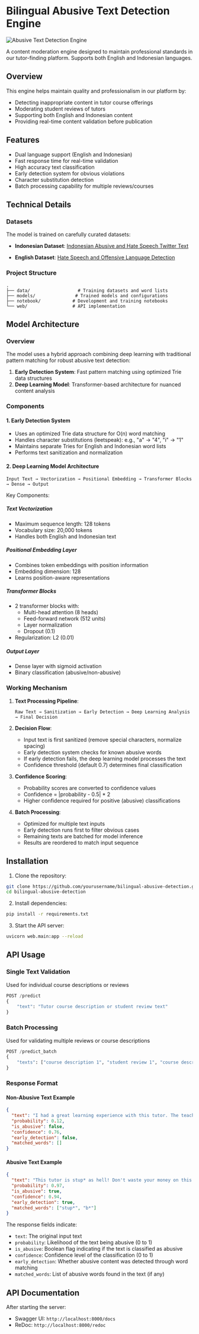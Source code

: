 # Bilingual Abusive Text Detection Engine

![Abusive Text Detection Engine](./architecture.jpg)

A content moderation engine designed to maintain professional standards in our tutor-finding platform. Supports both English and Indonesian languages.

## Overview

This engine helps maintain quality and professionalism in our platform by:

- Detecting inappropriate content in tutor course offerings
- Moderating student reviews of tutors
- Supporting both English and Indonesian content
- Providing real-time content validation before publication

## Features

- Dual language support (English and Indonesian)
- Fast response time for real-time validation
- High accuracy text classification
- Early detection system for obvious violations
- Character substitution detection
- Batch processing capability for multiple reviews/courses

## Technical Details

### Datasets

The model is trained on carefully curated datasets:

- **Indonesian Dataset**: [Indonesian Abusive and Hate Speech Twitter Text](https://www.kaggle.com/datasets/ilhamfp31/indonesian-abusive-and-hate-speech-twitter-text/data)

- **English Dataset**: [Hate Speech and Offensive Language Detection](https://www.kaggle.com/datasets/thedevastator/hate-speech-and-offensive-language-detection/data)

### Project Structure

```
.
├── data/                  # Training datasets and word lists
├── models/               # Trained models and configurations
├── notebook/            # Development and training notebooks
└── web/                 # API implementation
```

## Model Architecture

### Overview

The model uses a hybrid approach combining deep learning with traditional pattern matching for robust abusive text detection:

1. **Early Detection System**: Fast pattern matching using optimized Trie data structures
2. **Deep Learning Model**: Transformer-based architecture for nuanced content analysis

### Components

#### 1. Early Detection System

- Uses an optimized Trie data structure for O(n) word matching
- Handles character substitutions (leetspeak): e.g., "a" → "4", "i" → "1"
- Maintains separate Tries for English and Indonesian word lists
- Performs text sanitization and normalization

#### 2. Deep Learning Model Architecture

```
Input Text → Vectorization → Positional Embedding → Transformer Blocks → Dense → Output
```

Key Components:

##### Text Vectorization

- Maximum sequence length: 128 tokens
- Vocabulary size: 20,000 tokens
- Handles both English and Indonesian text

##### Positional Embedding Layer

- Combines token embeddings with position information
- Embedding dimension: 128
- Learns position-aware representations

##### Transformer Blocks

- 2 transformer blocks with:
  - Multi-head attention (8 heads)
  - Feed-forward network (512 units)
  - Layer normalization
  - Dropout (0.1)
- Regularization: L2 (0.01)

##### Output Layer

- Dense layer with sigmoid activation
- Binary classification (abusive/non-abusive)

### Working Mechanism

1. **Text Processing Pipeline**:

   ```
   Raw Text → Sanitization → Early Detection → Deep Learning Analysis → Final Decision
   ```

2. **Decision Flow**:

   - Input text is first sanitized (remove special characters, normalize spacing)
   - Early detection system checks for known abusive words
   - If early detection fails, the deep learning model processes the text
   - Confidence threshold (default 0.7) determines final classification

3. **Confidence Scoring**:

   - Probability scores are converted to confidence values
   - Confidence = |probability - 0.5| \* 2
   - Higher confidence required for positive (abusive) classifications

4. **Batch Processing**:
   - Optimized for multiple text inputs
   - Early detection runs first to filter obvious cases
   - Remaining texts are batched for model inference
   - Results are reordered to match input sequence

## Installation

1. Clone the repository:

```bash
git clone https://github.com/yourusername/bilingual-abusive-detection.git
cd bilingual-abusive-detection
```

2. Install dependencies:

```bash
pip install -r requirements.txt
```

3. Start the API server:

```bash
uvicorn web.main:app --reload
```

## API Usage

### Single Text Validation

Used for individual course descriptions or reviews

```python
POST /predict
{
    "text": "Tutor course description or student review text"
}
```

### Batch Processing

Used for validating multiple reviews or course descriptions

```python
POST /predict_batch
{
    "texts": ["course description 1", "student review 1", "course description 2"]
}
```

### Response Format

#### Non-Abusive Text Example

```json
{
  "text": "I had a great learning experience with this tutor. The teaching methods are effective and the explanations are very clear. Highly recommended for anyone studying calculus.",
  "probability": 0.12,
  "is_abusive": false,
  "confidence": 0.76,
  "early_detection": false,
  "matched_words": []
}
```

#### Abusive Text Example

```json
{
  "text": "This tutor is stup* as hell! Don't waste your money on this b*, total garbage teaching.",
  "probability": 0.97,
  "is_abusive": true,
  "confidence": 0.94,
  "early_detection": true,
  "matched_words": ["stup*", "b*"]
}
```

The response fields indicate:

- `text`: The original input text
- `probability`: Likelihood of the text being abusive (0 to 1)
- `is_abusive`: Boolean flag indicating if the text is classified as abusive
- `confidence`: Confidence level of the classification (0 to 1)
- `early_detection`: Whether abusive content was detected through word matching
- `matched_words`: List of abusive words found in the text (if any)

## API Documentation

After starting the server:

- Swagger UI: `http://localhost:8000/docs`
- ReDoc: `http://localhost:8000/redoc`
